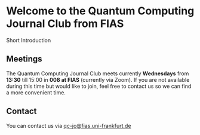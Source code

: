 # Welcome to the Quantum Computing Journal Club from FIAS

Short Introduction

## Meetings

The Quantum Computing Journal Club meets currently **Wednesdays** from **13:30** till 15:00 in **008 at FIAS** (currently via Zoom). If you are not available during this time but would like to join, feel free to contact us so we can find a more convenient time.

## Contact

You can contact us via qc-jc@fias.uni-frankfurt.de
